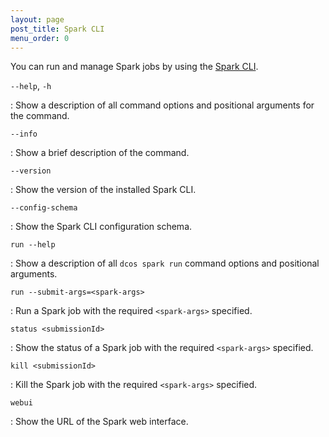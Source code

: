 ```yaml
---
layout: page
post_title: Spark CLI
menu_order: 0
---
```



You can run and manage Spark jobs by using the [Spark CLI][1].

`--help`, `-h`

:   Show a description of all command options and positional arguments for the command.

`--info`

:   Show a brief description of the command.

`--version`

:   Show the version of the installed Spark CLI.

`--config-schema`

:   Show the Spark CLI configuration schema.

`run --help`

:   Show a description of all `dcos spark run` command options and positional arguments.

`run --submit-args=<spark-args>`

:   Run a Spark job with the required `<spark-args>` specified.

`status <submissionId>`

:   Show the status of a Spark job with the required `<spark-args>` specified.

`kill <submissionId>`

:   Kill the Spark job with the required `<spark-args>` specified.

`webui`

:   Show the URL of the Spark web interface.

 [1]: https://github.com/mesosphere/dcos-spark